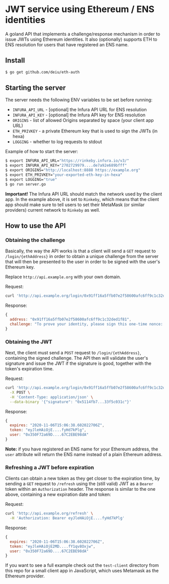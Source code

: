 # JWT service using Ethereum / ENS identities

A goland API that implements a challenge/response mechanism in order to 
issue JWTs using Ethereum identities. It also (optionally) supports ETH to ENS 
resolution for users that have registered an ENS name.

## Install

```bash
$ go get github.com/deiu/eth-auth
```

## Starting the server

The server needs the following ENV variables to be set before running:
* `INFURA_API_URL` - [optional] the Infura API URL for ENS resolution
* `INFURA_API_KEY` - [optional] the Infura API key for ENS resolution
* `ORIGINS` - list of allowed Origins separated by space (your client app URL)
* `ETH_PRIVKEY` - a private Ethereum key that is used to sign the JWTs (in hexa)
* `LOGGING` - whether to log requests to stdout

Example of how to start the server:

```bash
$ export INFURA_API_URL="https://rinkeby.infura.io/v3/"
$ export INFURA_API_KEY="2702729979....de7a92e689bfff"
$ export ORIGINS="http://localhost:8888 https://example.org"
$ export ETH_PRIVKEY="your-exported-eth-key-in-hexa"
$ export LOGGING="true"
$ go run server.go
```

**Important!** The Infura API URL should match the network used by the client
app. In the example above, it is set to `Rinkeby`, which means that the client
app should make sure to tell users to set their MetaMask (or similar providers)
current network to `Rinkeby` as well.

## How to use the API

### Obtaining the challenge
Basically, the way the API works is that a client will send a `GET` request to
`/login/{ethAddress}` in order to obtain a unique challenge from the server
that will then be presented to the user in order to be signed with the user's
Ethereum key.

Replace `http://api.example.org` with your own domain.

Request:
```bash
curl 'http://api.example.org/login/0x91ff16a5ffb07e2f58600afc6ff9c1c32ded1f81'
```

Response:
```js
{
  address: "0x91ff16a5ffb07e2f58600afc6ff9c1c32ded1f81",
  challenge: "To prove your identity, please sign this one-time nonce: JiqPLBbLBdCfWZoS"
}
```

### Obtaining the JWT

Next, the client must send a `POST` request to `/login/{ethAddress}`, containing the
signed challenge. The API then will validate the user's signature and issue the JWT
if the signature is good, together with the token's expiration time.

Request:
```bash
curl 'http://api.example.org/login/0x91ff16a5ffb07e2f58600afc6ff9c1c32ded1f81' \
  -X POST \
  -H 'Content-Type: application/json' \
  --data-binary '{"signature": "0x5114fb7...33f5c031c"}'
```

Response:
```js
{
  expires: "2020-11-06T15:06:38.602022706Z",
  token: "eyJleHAiOjE....fyHd7kPlg",
  user: "0x350F72a69D....67C2EBE98dA"
}
```

**Note:** if you have registered an ENS name for your Ethereum address, the `user`
attribute will return the ENS name instead of a plain Ethereum address.

### Refreshing a JWT before expiration

Clients can obtain a new token as they get closer to the expiration time,
by sending a `GET` request to `/refresh` using the (still valid) JWT as a `Bearer`
token within an `Authorization` header. The response is similar to the one above,
containing a new expiration date and token:

Request:
```bash
curl 'http://api.example.org/refresh' \
  -H 'Authorization: Bearer eyJleHAiOjE....fyHd7kPlg'
```

Response:
```js
{
  expires: "2020-11-06T15:06:38.602022706Z",
  token: "eyJleHAiOjE2MD....fY1qv8Oxjw",
  user: "0x350F72a69D....67C2EBE98dA"
}
```

If you want to see a full example check out the `test-client` directory from this
repo for a small client app in JavaScript, which uses Metamask as the Ethereum provider.



